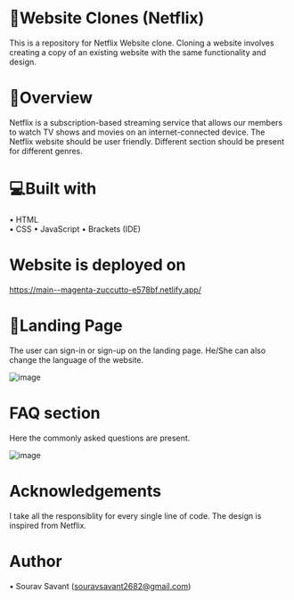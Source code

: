 # 📂Website Clones (Netflix)
This is a repository for Netflix Website clone. 
Cloning a website involves creating a copy of an existing website with the same functionality and design.

# 📝Overview
Netflix is a subscription-based streaming service that allows our members to watch TV shows and movies on an internet-connected device.
The Netflix website should be user friendly. Different section should be present for different genres.

# 💻Built with
•	HTML	
• CSS
• JavaScript
• Brackets (IDE)

# Website is deployed on
  https://main--magenta-zuccutto-e578bf.netlify.app/

# 📱Landing Page
The user can sign-in or sign-up on the landing page.
He/She can also change the language of the website.

![image](https://user-images.githubusercontent.com/125073553/229266610-b3fdf972-63b3-4e53-915c-a6ef246bb72e.png)

# FAQ section
Here the commonly asked questions are present.

![image](https://user-images.githubusercontent.com/125073553/229266674-99c7d406-6af8-4c02-9ac3-dbc66ec0b1e7.png)


# Acknowledgements
I take all the responsiblity for every single line of code. The design is inspired from Netflix.

# Author
• Sourav Savant (souravsavant2682@gmail.com)
